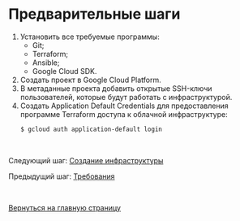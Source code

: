 # Предварительные шаги
1. Установить все требуемые программы:
    - Git;
    - Terraform;
    - Ansible;
    - Google Cloud SDK.
2. Создать проект в Google Cloud Platform.
3. В метаданные проекта добавить открытые SSH-ключи пользователей, которые будут работать с инфраструктурой.
4. Создать Application Default Credentials для предоставления программе Terraform доступа к облачной инфраструктуре:
    ```bash
    $ gcloud auth application-default login
    ```

<br/>

Следующий шаг: [Создание инфраструктуры](02_infrastructure.md)

Предыдущий шаг: [Требования](00_requirements.md)

<br/>

[Вернуться на главную страницу](../README.md)
